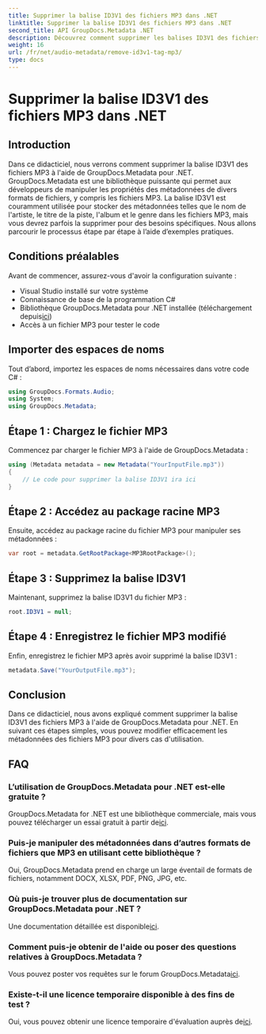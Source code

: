 ```yaml
---
title: Supprimer la balise ID3V1 des fichiers MP3 dans .NET
linktitle: Supprimer la balise ID3V1 des fichiers MP3 dans .NET
second_title: API GroupDocs.Metadata .NET
description: Découvrez comment supprimer les balises ID3V1 des fichiers MP3 à l’aide de GroupDocs.Metadata pour .NET. Guide simple étape par étape avec des exemples pratiques.
weight: 16
url: /fr/net/audio-metadata/remove-id3v1-tag-mp3/
type: docs
---
```

# Supprimer la balise ID3V1 des fichiers MP3 dans .NET

## Introduction
Dans ce didacticiel, nous verrons comment supprimer la balise ID3V1 des fichiers MP3 à l'aide de GroupDocs.Metadata pour .NET. GroupDocs.Metadata est une bibliothèque puissante qui permet aux développeurs de manipuler les propriétés des métadonnées de divers formats de fichiers, y compris les fichiers MP3. La balise ID3V1 est couramment utilisée pour stocker des métadonnées telles que le nom de l'artiste, le titre de la piste, l'album et le genre dans les fichiers MP3, mais vous devrez parfois la supprimer pour des besoins spécifiques. Nous allons parcourir le processus étape par étape à l’aide d’exemples pratiques.
## Conditions préalables
Avant de commencer, assurez-vous d'avoir la configuration suivante :
- Visual Studio installé sur votre système
- Connaissance de base de la programmation C#
-  Bibliothèque GroupDocs.Metadata pour .NET installée (téléchargement depuis[ici](https://releases.groupdocs.com/metadata/net/))
- Accès à un fichier MP3 pour tester le code

## Importer des espaces de noms
Tout d’abord, importez les espaces de noms nécessaires dans votre code C# :
```csharp
using GroupDocs.Formats.Audio;
using System;
using GroupDocs.Metadata;
```
## Étape 1 : Chargez le fichier MP3
Commencez par charger le fichier MP3 à l'aide de GroupDocs.Metadata :
```csharp
using (Metadata metadata = new Metadata("YourInputFile.mp3"))
{
    // Le code pour supprimer la balise ID3V1 ira ici
}
```
## Étape 2 : Accédez au package racine MP3
Ensuite, accédez au package racine du fichier MP3 pour manipuler ses métadonnées :
```csharp
var root = metadata.GetRootPackage<MP3RootPackage>();
```
## Étape 3 : Supprimez la balise ID3V1
Maintenant, supprimez la balise ID3V1 du fichier MP3 :
```csharp
root.ID3V1 = null;
```
## Étape 4 : Enregistrez le fichier MP3 modifié
Enfin, enregistrez le fichier MP3 après avoir supprimé la balise ID3V1 :
```csharp
metadata.Save("YourOutputFile.mp3");
```

## Conclusion
Dans ce didacticiel, nous avons expliqué comment supprimer la balise ID3V1 des fichiers MP3 à l'aide de GroupDocs.Metadata pour .NET. En suivant ces étapes simples, vous pouvez modifier efficacement les métadonnées des fichiers MP3 pour divers cas d'utilisation.

## FAQ
### L’utilisation de GroupDocs.Metadata pour .NET est-elle gratuite ?
 GroupDocs.Metadata for .NET est une bibliothèque commerciale, mais vous pouvez télécharger un essai gratuit à partir de[ici](https://releases.groupdocs.com/).
### Puis-je manipuler des métadonnées dans d’autres formats de fichiers que MP3 en utilisant cette bibliothèque ?
Oui, GroupDocs.Metadata prend en charge un large éventail de formats de fichiers, notamment DOCX, XLSX, PDF, PNG, JPG, etc.
### Où puis-je trouver plus de documentation sur GroupDocs.Metadata pour .NET ?
 Une documentation détaillée est disponible[ici](https://tutorials.groupdocs.com/metadata/net/).
### Comment puis-je obtenir de l'aide ou poser des questions relatives à GroupDocs.Metadata ?
 Vous pouvez poster vos requêtes sur le forum GroupDocs.Metadata[ici](https://forum.groupdocs.com/c/metadata/14).
### Existe-t-il une licence temporaire disponible à des fins de test ?
 Oui, vous pouvez obtenir une licence temporaire d'évaluation auprès de[ici](https://purchase.groupdocs.com/temporary-license/).
